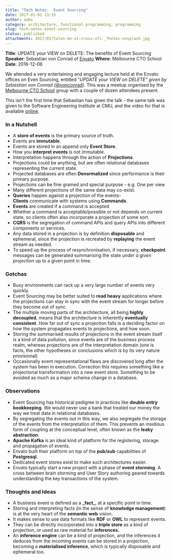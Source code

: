 ```yaml
---
title: "Tech Notes:  Event Sourcing"
date: 2017-01-01 13:33
author: aabs
category: architecture, functional programming, programming
slug: tech-notes-event-sourcing
status: published
attachments: 2017/01/talen-de-st-croix-ufi-_7hx5es-unsplash.jpg
---
```


**Title**: UPDATE your VIEW on DELETE: The benefits of Event Sourcing
**Speaker**: Sebastian von Conrad of [Envato](https://twitter.com/envato)
**Where**: Melbourne CTO School
**Date**: 2016-12-06




We attended a very entertaining and engaging lecture held at the Envato offices on Even Sourcing, entitled "*UPDATE your VIEW on DELETE" given by Sebastian von Conrad (*[\@vonconrad](https://twitter.com/vonconrad)). This was a meetup organised by the [Melbourne CTO School](https://www.google.com.au/url?sa=t&rct=j&q=&esrc=s&source=web&cd=1&cad=rja&uact=8&ved=0ahUKEwir6aGTn_LQAhWCgrwKHRWUCqkQFggbMAA&url=https%3A%2F%2Fwww.meetup.com%2FCTO-School-Melbourne%2F&usg=AFQjCNEj-GqCxcoJL-yftSRslPKLAGb6TA&sig2=eGPSccRAaWs-O0t_fWO3rw) group with a couple of dozen attendees present.

This isn't the first time that Sebastian has given the talk - the same talk was given to the Software Engineering Institute at CMU, and the video for that is available [online](https://youtu.be/_TeMYF_JjNg).

### In a Nutshell

-   A **store of events** is the primary source of truth.
-   Events are **immutable**.
-   Events are stored in an append only **Event Store**.
-   How you **interpret events** is not immutable.
-   Interpretation happens through the action of **Projections**.
-   Projections could be anything, but are often relational databases representing the current state.
-   Projected databases are often **Denormalized** since performance is their primary purpose.
-   Projections can be fine grained and special purpose - e.g. One per view
-   Many different projections of the same data may co-exist.
-   **Queries** happen against a projection of the events- **Clients** communicate with systems using **Commands**.
-   **Events** are created if a command is accepted
-   Whether a command is acceptable/possible or not depends on current state, so clients often also incorporate a projection of some sort.
-   **CQRS** is the segregation of command APIs and query APIs into different components or services.
-   Any data stored in a projection is by definition **disposable** and ephemeral, since the projection is recreated by **replaying** the event stream as needed.
-   To speed up the process of resynchronisation, if necessary, **checkpoint** messages can be generated summarising the state *under a given projection* up to a given point in time.

### Gotchas

-   Busy environments can rack up a very large number of events very quickly.
-   Event Sourcing may be better suited to **read heavy** applications where the projections can stay in sync with the event stream for longer before they become out of sync.
-   The multiple moving parts of the architecture, all being **highly decoupled**, means that the architecture is inherently **eventually consistent**. How far out of sync a projection falls is a deciding factor on how the system propagates events to projections, and how soon.
-   Storing the summarised results of projections in the event stream itself is a kind of data pollution, since events are of the business process realm, whereas projections are of the interpretation domain (one is facts, the other hypotheses or conclusions which is by its very nature provisional)
-   Occasionally event representational flaws are discovered long after the system has been in execution. Correction this requires something like a projectional transformation into a new event store. Something to be avoided as much as a major schema change in a database.

### Observations

-   Event Sourcing has historical pedigree in practices like **double entry bookkeeping**. We would never use a bank that treated our money the way we treat data in relational databases.
-   By segregating the events out in this way, we also segregate the storage of the events from the interpretation of them. This prevents an insidious form of coupling at the conceptual level, often known as the **leaky abstraction**.
-   **Apache Kafka** is an ideal kind of platform for the registering, storage and propagation of events.
-   Envato built their platform on top of the **pub/sub** capabilities of **Postgresql**.
-   Dedicated event stores exist to make such architectures easier.
-   Envato typically start a new project with a phase of **event storming**. A cross between brain storming and User Story authoring geared towards understanding the key transactions of the system.

### Thoughts and Ideas

-   A business event is defined as a **\_fact\_**, at a specific point in time.
-   Storing and interpreting facts (in the sense of **knowledge management**) is at the very heart of the **semantic web** vision.
-   It makes sense to use data formats like **RDF** or **OWL** to represent events.
-   They can be directly incorporated into a **triple store** as a kind of projection, or used as raw material for **inferences.**
-   An **inference engine** can be a kind of projection, and the inferences it deduces from the incoming events can be stored in a projection, becoming a **materialised inference**, which is typically disposable and ephemeral too.
